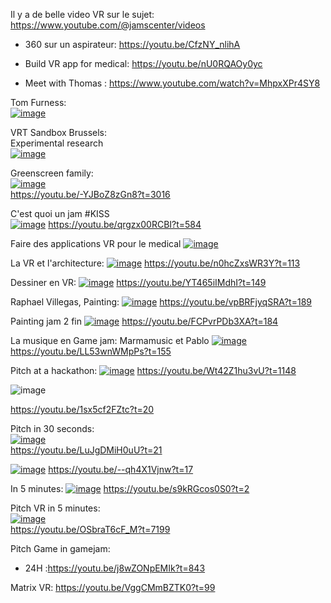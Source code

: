 

Il y a de belle video VR sur le sujet:
https://www.youtube.com/@jamscenter/videos

- 360 sur un aspirateur: https://youtu.be/CfzNY_nlihA

- Build VR app for medical: https://youtu.be/nU0RQAOy0yc
- Meet with Thomas : https://www.youtube.com/watch?v=MhpxXPr4SY8



Tom Furness:  
[![image](https://github.com/EloiStree/2024_07_15_MonsXrDesign/assets/20149493/e7fc6047-1243-45c8-8496-f4bf3b3de9ff)](https://youtu.be/MhpxXPr4SY8?t=95)  

VRT Sandbox Brussels:  
Experimental research    
[![image](https://github.com/EloiStree/2024_07_15_MonsXrDesign/assets/20149493/6aa3dd38-6155-4990-bcae-28d029e725e1)](https://youtu.be/-YJBoZ8zGn8?t=1678)    

Greenscreen family:  
[![image](https://github.com/EloiStree/2024_07_15_MonsXrDesign/assets/20149493/7524624b-1036-4993-beb3-9497f26c275c)](https://youtu.be/-YJBoZ8zGn8?t=3016)  
https://youtu.be/-YJBoZ8zGn8?t=3016  



C'est quoi un jam #KISS   
[![image](https://github.com/EloiStree/2024_07_15_MonsXrDesign/assets/20149493/90b147ef-c1db-4538-be00-cdaaa7625b2a)](https://youtu.be/qrgzx00RCBI?t=584)
https://youtu.be/qrgzx00RCBI?t=584  


Faire des applications VR pour le medical
[![image](https://github.com/EloiStree/2024_07_15_MonsXrDesign/assets/20149493/76db4a7a-b842-4cc8-a615-6c28e22222e9)](https://youtu.be/nU0RQAOy0yc?t=33)


La VR et l'architecture:
[![image](https://github.com/EloiStree/2024_07_15_MonsXrDesign/assets/20149493/a47eee45-218b-49db-b064-d067be70462a)](https://youtu.be/n0hcZxsWR3Y?t=113)
https://youtu.be/n0hcZxsWR3Y?t=113


Dessiner en VR:
[![image](https://github.com/EloiStree/2024_07_15_MonsXrDesign/assets/20149493/685166ff-f2a7-46f2-b5ab-ea17d1ba6531)](https://youtu.be/YT465iIMdhI?t=315)
https://youtu.be/YT465iIMdhI?t=149

Raphael Villegas, Painting:
[![image](https://github.com/EloiStree/2024_07_15_MonsXrDesign/assets/20149493/29f1c38a-5b6a-4c00-be24-0e83db55a4c5)](https://youtu.be/vpBRFjyqSRA?t=189)
https://youtu.be/vpBRFjyqSRA?t=189





Painting jam 2 fin
[![image](https://github.com/EloiStree/2024_07_15_MonsXrDesign/assets/20149493/fe4a89b3-4080-4a33-9d04-9cd6a5d8e5bb)](https://youtu.be/FCPvrPDb3XA?t=184)
https://youtu.be/FCPvrPDb3XA?t=184


La musique en Game jam: Marmamusic et Pablo
[![image](https://github.com/EloiStree/2024_07_15_MonsXrDesign/assets/20149493/ef9aff8e-08d6-4228-b05e-77c3cb32335e)](https://youtu.be/LL53wnWMpPs?t=155)  
https://youtu.be/LL53wnWMpPs?t=155  


Pitch at a hackathon: 
[![image](https://github.com/EloiStree/2024_07_15_MonsXrDesign/assets/20149493/fc353fb5-7862-4138-a784-a8f722616a3f)](https://youtu.be/Wt42Z1hu3vU?t=1148)
https://youtu.be/Wt42Z1hu3vU?t=1148

![image](https://github.com/EloiStree/2024_07_15_MonsXrDesign/assets/20149493/6e0fc3da-44a6-437b-8357-c72148f4029e)

https://youtu.be/1sx5cf2FZtc?t=20

Pitch in 30 seconds:  
[![image](https://github.com/EloiStree/2024_07_15_MonsXrDesign/assets/20149493/93d0880b-c997-40dc-b6ed-2fc18f9b5eae)](https://youtu.be/LuJgDMiH0uU?t=21)  
https://youtu.be/LuJgDMiH0uU?t=21  

[![image](https://github.com/EloiStree/2024_07_15_MonsXrDesign/assets/20149493/c7f30ee9-7e99-48b4-80ae-46693bf4fb84)](https://youtu.be/--qh4X1Vjnw?t=17)
https://youtu.be/--qh4X1Vjnw?t=17

In 5 minutes: 
[![image](https://github.com/EloiStree/2024_07_15_MonsXrDesign/assets/20149493/a54ecfa0-3101-48dd-b03a-2016d72b1e5c)](https://youtu.be/s9kRGcos0S0?t=2)
https://youtu.be/s9kRGcos0S0?t=2

Pitch VR in 5 minutes:  
[![image](https://github.com/EloiStree/2024_07_15_MonsXrDesign/assets/20149493/2d4fa570-8790-448e-90f3-e7a29f4ac744)](https://youtu.be/OSbraT6cF_M?t=7199)  
https://youtu.be/OSbraT6cF_M?t=7199  


Pitch Game in gamejam: 
- 24H :https://youtu.be/j8wZONpEMIk?t=843


Matrix VR: 
https://youtu.be/VggCMmBZTK0?t=99








